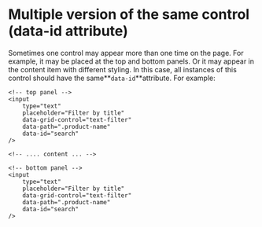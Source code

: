 # Multiple version of the same control (data-id attribute)

Sometimes one control may appear more than one time on the page. For example, it may be placed at the top and bottom panels. Or it may appear in the content item with different styling. In this case, all instances of this control should have the same**`data-id`**attribute. For example:

```markup
<!-- top panel -->
<input
    type="text"
    placeholder="Filter by title"
    data-grid-control="text-filter"
    data-path=".product-name"
    data-id="search"
/>

<!-- .... content ... -->

<!-- bottom panel -->
<input
    type="text"
    placeholder="Filter by title"
    data-grid-control="text-filter"
    data-path=".product-name"
    data-id="search"
/>
```

